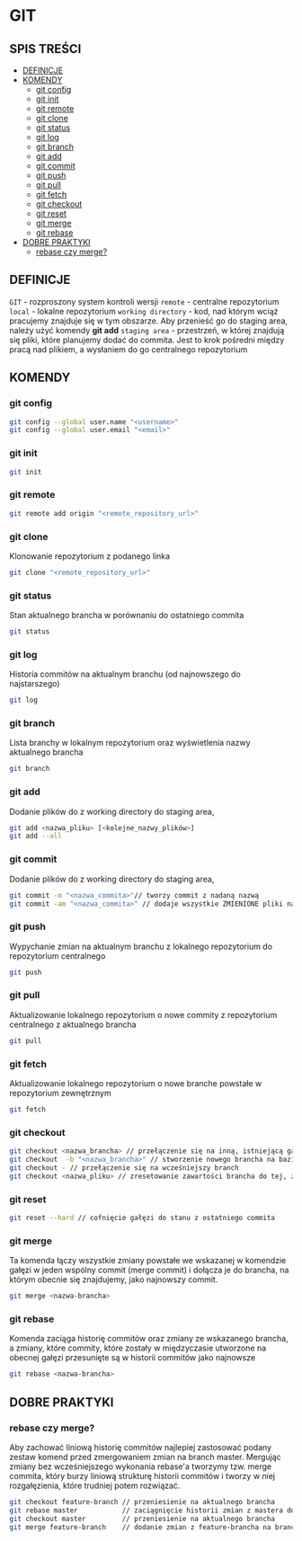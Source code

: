 # **GIT**
## SPIS TREŚCI
* [DEFINICJE](#DEFINICJE)
* [KOMENDY](#KOMENDY)
	* [git config](#git-config)
	* [git init](#git-init)
	* [git remote](#git-remote)
	* [git clone](#git-clone)
	* [git status](#git-status)
	* [git log](#git-log)
	* [git branch](#git-branch)
	* [git add](#git-add)
	* [git commit](#git-commit)
	* [git push](#git-push)
	* [git pull](#git-pull)
	* [git fetch](#git-fetch)
	* [git checkout](#git-checkout)
	* [git reset](#git-reset)
	* [git merge](#git-merge)
	* [git rebase](#git-rebase)
* [DOBRE PRAKTYKI](#DOBRE-PRAKTYKI)
	* [rebase czy merge?](#rebase-czy-merge?)

##  DEFINICJE
`GIT` - rozproszony system kontroli wersji
`remote` - centralne repozytorium
`local` - lokalne repozytorium
`working directory` - kod, nad którym wciąż pracujemy znajduje się w tym obszarze. Aby przenieść go do staging area, należy użyć komendy **git add**
`staging area` - przestrzeń, w której znajdują się pliki, które planujemy dodać do commita. Jest to krok pośredni między pracą nad plikiem, a wysłaniem do go centralnego repozytorium

##   KOMENDY
### git config
```bash
git config --global user.name "<username>"
git config --global user.email "<email>"
```
### git init
```bash
git init
```
 ### git remote
```bash
git remote add origin "<remote_repository_url>"
```
### git clone
Klonowanie repozytorium z podanego linka
```bash
git clone "<remote_repository_url>"
```
### git status
Stan aktualnego brancha w porównaniu do ostatniego commita
```bash
git status
```
### git log
Historia commitów na aktualnym branchu (od najnowszego do najstarszego)
```bash
git log
```
### git branch
Lista branchy w lokalnym repozytorium oraz wyświetlenia nazwy aktualnego brancha
```bash
git branch
```
### git add
Dodanie plików do z working directory do staging area,
```bash
git add <nazwa_pliku> [<kolejne_nazwy_plików>]
git add --all
```
### git commit
Dodanie plików do z working directory do staging area,
```bash
git commit -m "<nazwa_commita>"// tworzy commit z nadaną nazwą
git commit -am "<nazwa_commita>" // dodaje wszystkie ZMIENIONE pliki na staging i tworzy commit z nadaną nazwą. NOWE pliki należy dodać do commita ręcznie przy użyciu git add
```
### git push
Wypychanie zmian na aktualnym branchu z lokalnego repozytorium do repozytorium centralnego 
```bash
git push
```
### git pull
Aktualizowanie lokalnego repozytorium o nowe commity z repozytorium centralnego z aktualnego brancha 
```bash
git pull
```
### git fetch
Aktualizowanie lokalnego repozytorium o nowe branche powstałe w repozytorium zewnętrznym
```bash
git fetch
```
### git checkout
```bash
git checkout <nazwa_brancha> // przełączenie się na inną, istniejącą gałąź
git checkout  -b "<nazwa_brancha>" // stworzenie nowego brancha na bazie aktualnego brancha i przełączenie się na niego
git checkout - // przełączenie się na wcześniejszy branch
git checkout <nazwa_pliku> // zresetowanie zawartości brancha do tej, z ostatniego commita
```

### git reset
```bash
git reset --hard // cofnięcie gałęzi do stanu z ostatniego commita
```
### git merge
Ta komenda łączy wszystkie zmiany powstałe we wskazanej w komendzie gałęzi w jeden wspólny commit (merge commit) i dołącza je do brancha, na którym obecnie się znajdujemy, jako najnowszy commit.
```bash
git merge <nazwa-brancha>
```

### git rebase
Komenda zaciąga historię commitów oraz zmiany ze wskazanego brancha, a zmiany, które commity, które zostały w międzyczasie utworzone na obecnej gałęzi przesunięte są w historii commitów jako najnowsze
```bash
git rebase <nazwa-brancha>
```
##   DOBRE PRAKTYKI
### rebase czy merge?
Aby zachować liniową historię commitów najlepiej zastosować podany zestaw komend przed zmergowaniem zmian na branch master. Mergując zmiany bez wcześniejszego wykonania rebase'a  tworzymy tzw. merge commita, który burzy liniową strukturę historii commitów i tworzy w niej rozgałęzienia, które trudniej potem rozwiązać.
```bash
git checkout feature-branch // przeniesienie na aktualnego brancha
git rebase master           // zaciągnięcie historii zmian z mastera do aktualnego brancha
git checkout master         // przeniesienie na aktualnego brancha
git merge feature-branch    // dodanie zmian z feature-brancha na branch master
```